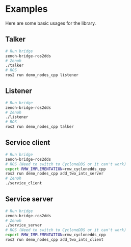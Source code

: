 # Examples

Here are some basic usages for the library.

## Talker

```bash
# Run bridge
zenoh-bridge-ros2dds
# Zenoh
./talker
# ROS
ros2 run demo_nodes_cpp listener
```

## Listener

```bash
# Run bridge
zenoh-bridge-ros2dds
# Zenoh
./listener
# ROS
ros2 run demo_nodes_cpp talker
```

## Service client

```bash
# Run bridge
zenoh-bridge-ros2dds
# ROS (Need to switch to CycloneDDS or it can't work)
export RMW_IMPLEMENTATION=rmw_cyclonedds_cpp
ros2 run demo_nodes_cpp add_two_ints_server
# Zenoh
./service_client
```

## Service server

```bash
# Run bridge
zenoh-bridge-ros2dds
# Zenoh
./service_server
# ROS (Need to switch to CycloneDDS or it can't work)
export RMW_IMPLEMENTATION=rmw_cyclonedds_cpp
ros2 run demo_nodes_cpp add_two_ints_client
```
